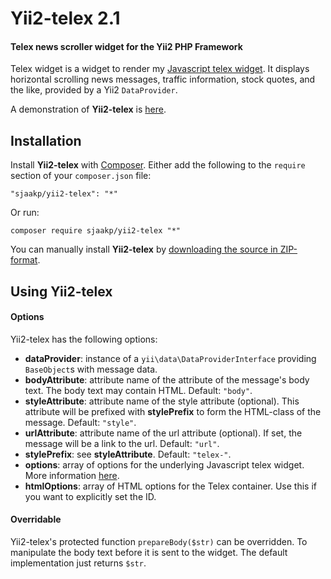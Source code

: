 Yii2-telex 2.1
==============

#### Telex news scroller widget for the Yii2 PHP Framework ####

Telex widget is a widget to render my [Javascript telex widget](https://github.com/sjaakp/telex). It displays horizontal scrolling news messages, traffic information, stock quotes, and the like, provided by a Yii2 `DataProvider`.

A demonstration of **Yii2-telex** is [here](http://www.sjaakpriester.nl/software/yii2-telex).

## Installation ##

Install **Yii2-telex** with [Composer](https://getcomposer.org/). Either add the following to the `require` section of your `composer.json` file:

`"sjaakp/yii2-telex": "*"` 

Or run:

`composer require sjaakp/yii2-telex "*"` 

You can manually install **Yii2-telex** by [downloading the source in ZIP-format](https://github.com/sjaakp/yii2-telex/archive/master.zip).

## Using Yii2-telex ##


#### Options ####

Yii2-telex has the following options:

- **dataProvider**: instance of a `yii\data\DataProviderInterface` providing `BaseObject`s with message data.
- **bodyAttribute**: attribute name of the attribute of the message's body text. The body text may contain HTML. Default: `"body"`.
- **styleAttribute**: attribute name of the style attribute (optional). This attribute will be prefixed with **stylePrefix** to form the HTML-class of the message. Default: `"style"`.
- **urlAttribute**: attribute name of the url attribute (optional). If set, the message will be a link to the url. Default: `"url"`.
- **stylePrefix**: see **styleAttribute**. Default: `"telex-"`.
- **options**: array of options for the underlying Javascript telex widget. More information [here](https://github.com/sjaakp/telex#messages "GitHub").
- **htmlOptions**: array of HTML options for the Telex container. Use this if you want to explicitly set the ID. 

#### Overridable ####

Yii2-telex's protected function `prepareBody($str)` can be overridden. To manipulate the body text before it is sent to the widget. 
The default implementation just returns `$str`.
